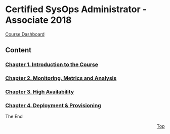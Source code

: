 <a id="top" />

# Certified SysOps Administrator - Associate 2018
[Course Dashboard](https://acloud.guru/course/aws-certified-sysops-administrator-associate/dashboard)

## Content

### [Chapter 1. Introduction to the Course](01-intro/readme.md)
### [Chapter 2. Monitoring, Metrics and Analysis](02-mma/readme.md)
### [Chapter 3. High Availability](03-ha/readme.md)
### [Chapter 4. Deployment & Provisioning](04-dp/readme.md)

The End

<p align="right"><a href="#top">Top</a></p>